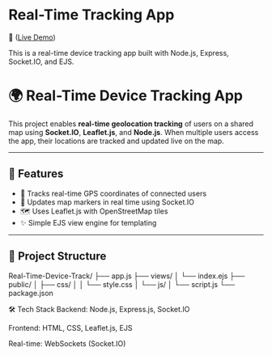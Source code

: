 # Real-Time Tracking App

🚀 ([Live Demo](https://real-time-tracking-app-zpoi.onrender.com))

This is a real-time device tracking app built with Node.js, Express, Socket.IO, and EJS.

# 🌍 Real-Time Device Tracking App

This project enables **real-time geolocation tracking** of users on a shared map using **Socket.IO**, **Leaflet.js**, and **Node.js**. When multiple users access the app, their locations are tracked and updated live on the map.

---

## 🚀 Features

- 📍 Tracks real-time GPS coordinates of connected users
- 🔄 Updates map markers in real time using Socket.IO
- 🗺️ Uses Leaflet.js with OpenStreetMap tiles
- ✨ Simple EJS view engine for templating

---

## 📁 Project Structure

Real-Time-Device-Track/
├── app.js
├── views/
│ └── index.ejs
├── public/
│ ├── css/
│ │ └── style.css
│ └── js/
│ └── script.js
└── package.json

🛠️ Tech Stack
Backend: Node.js, Express.js, Socket.IO

Frontend: HTML, CSS, Leaflet.js, EJS

Real-time: WebSockets (Socket.IO)



